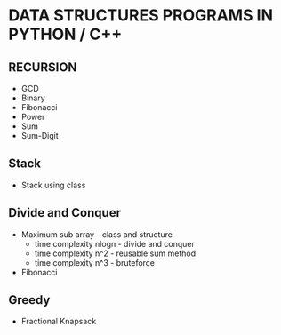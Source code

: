 # DATA STRUCTURES PROGRAMS IN PYTHON / C++
## RECURSION
* GCD
* Binary
* Fibonacci
* Power
* Sum
* Sum-Digit
## Stack
* Stack using class
## Divide and Conquer
* Maximum sub array - class and structure
  * time complexity nlogn - divide and conquer
  * time complexity n^2 - reusable sum method 
  * time complexity n^3 - bruteforce 
* Fibonacci
## Greedy
* Fractional Knapsack
 
 
